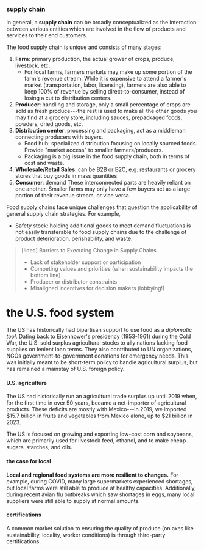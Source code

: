 ### supply chain
In general, a **supply chain** can be broadly conceptualized as the interaction between various entities which are involved in the flow of products and services to their end customers.

The food supply chain is unique and consists of many stages:
1. **Farm**: primary production, the actual grower of crops, produce, livestock, etc.
	- For local farms, farmers markets may make up some portion of the farm's revenue stream. While it is expensive to attend a farmer's market (transportation, labor, licensing), farmers are also able to keep 100% of revenue by selling direct-to-consumer, instead of losing a cut to distribution centers.
2. **Producer**: handling and storage, only a small percentage of crops are sold as fresh produce---the rest is used to make all the other goods you may find at a grocery store, including sauces, prepackaged foods, powders, dried goods, etc.
3. **Distribution center**: processing and packaging, act as a middleman connecting producers with buyers. 
	- Food hub: specialized distribution focusing on locally sourced foods. Provide "market access" to smaller farmers/producers.
	- Packaging is a big issue in the food supply chain, both in terms of cost and waste.
4. **Wholesale/Retail Sales**: can be B2B or B2C, e.g. restaurants or grocery stores that buy goods in mass quantities
5. **Consumer**: demand
These interconnected parts are heavily reliant on one another. Smaller farms may only have a few buyers act as a large portion of their revenue stream, or vice versa.

Food supply chains face unique challenges that question the applicability of general supply chain strategies. For example, 
- Safety stock: holding additional goods to meet demand fluctuations is not easily transferable to food supply chains due to the challenge of product deterioration, perishability, and waste.

>[!idea] Barriers to Executing Change in Supply Chains 
>- Lack of stakeholder support or participation
>- Competing values and priorities (when sustainability impacts the bottom line)
>- Producer or distributor constraints
>- Misaligned incentives for decision makers (lobbying!)

# the U.S. food system
The US has historically had bipartisan support to use food as a *diplomatic* *tool*. Dating back to Eisenhower's presidency (1953-1961) during the Cold War, the U.S. sold surplus agricultural stocks to ally nations lacking food supplies on lenient loan terms. They also contributed to UN organizations, NGOs government-to-government donations for emergency needs. This was initially meant to be short-term policy to handle agricultural surplus, but has remained a mainstay of U.S. foreign policy.

#### U.S. agriculture
The US had historically run an agricultural trade surplus up until 2019 when, for the first time in over 50 years, became a net-importer of agricultural products. These deficits are mostly with Mexico---in 2019, we imported $15.7 billion in fruits and vegetables from Mexico alone, up to $21 billion in 2023.

The US is focused on growing and exporting low-cost corn and soybeans, which are primarily used for livestock feed, ethanol, and to make cheap sugars, starches, and oils.

#### the case for local
**Local and regional food systems are more resilient to changes.** 
For example, during COVID, many large supermarkets experienced shortages, but local farms were still able to produce at healthy capacities. Additionally, during recent avian flu outbreaks which saw shortages in eggs, many local suppliers were still able to supply at normal amounts.

#### certifications
A common market solution to ensuring the quality of produce (on axes like sustainability, locality, worker conditions) is through third-party certifications.